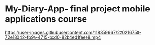 # My-Diary-App- final project mobile applications course



https://user-images.githubusercontent.com/118359667/220216758-72e18042-fb9a-4715-bcd0-82b4ed1feee8.mp4

